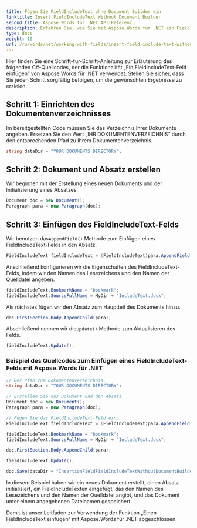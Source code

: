 ```yaml
---
title: Fügen Sie FieldIncludeText ohne Document Builder ein
linktitle: Insert FieldIncludeText Without Document Builder
second_title: Aspose.Words für .NET API-Referenz
description: Erfahren Sie, wie Sie mit Aspose.Words für .NET ein FieldIncludeText-Feld in Ihre Word-Dokumente einfügen.
type: docs
weight: 10
url: /ru/words/net/working-with-fields/insert-field-include-text-without-document-builder/
---
```


Hier finden Sie eine Schritt-für-Schritt-Anleitung zur Erläuterung des folgenden C#-Quellcodes, der die Funktionalität „Ein FieldIncludeText-Feld einfügen“ von Aspose.Words für .NET verwendet. Stellen Sie sicher, dass Sie jeden Schritt sorgfältig befolgen, um die gewünschten Ergebnisse zu erzielen.

## Schritt 1: Einrichten des Dokumentenverzeichnisses

Im bereitgestellten Code müssen Sie das Verzeichnis Ihrer Dokumente angeben. Ersetzen Sie den Wert „IHR DOKUMENTENVERZEICHNIS“ durch den entsprechenden Pfad zu Ihrem Dokumentenverzeichnis.

```csharp
string dataDir = "YOUR DOCUMENTS DIRECTORY";
```

## Schritt 2: Dokument und Absatz erstellen

Wir beginnen mit der Erstellung eines neuen Dokuments und der Initialisierung eines Absatzes.

```csharp
Document doc = new Document();
Paragraph para = new Paragraph(doc);
```

## Schritt 3: Einfügen des FieldIncludeText-Felds

 Wir benutzen das`AppendField()` Methode zum Einfügen eines FieldIncludeText-Felds in den Absatz.

```csharp
FieldIncludeText fieldIncludeText = (FieldIncludeText)para.AppendField(FieldType.FieldIncludeText, false);
```

Anschließend konfigurieren wir die Eigenschaften des FieldIncludeText-Felds, indem wir den Namen des Lesezeichens und den Namen der Quelldatei angeben.

```csharp
fieldIncludeText.BookmarkName = "bookmark";
fieldIncludeText.SourceFullName = MyDir + "IncludeText.docx";
```

Als nächstes fügen wir den Absatz zum Hauptteil des Dokuments hinzu.

```csharp
doc.FirstSection.Body.AppendChild(para);
```

 Abschließend nennen wir die`Update()` Methode zum Aktualisieren des Felds.

```csharp
fieldIncludeText.Update();
```

### Beispiel des Quellcodes zum Einfügen eines FieldIncludeText-Felds mit Aspose.Words für .NET

```csharp
// Der Pfad zum Dokumentenverzeichnis.
string dataDir = "YOUR DOCUMENTS DIRECTORY";

// Erstellen Sie das Dokument und den Absatz.
Document doc = new Document();
Paragraph para = new Paragraph(doc);

// Fügen Sie das FieldIncludeText-Feld ein.
FieldIncludeText fieldIncludeText = (FieldIncludeText)para.AppendField(FieldType.FieldIncludeText, false);

fieldIncludeText.BookmarkName = "bookmark";
fieldIncludeText.SourceFullName = MyDir + "IncludeText.docx";

doc.FirstSection.Body.AppendChild(para);

fieldIncludeText.Update();

doc.Save(dataDir + "InsertionFieldFieldIncludeTextWithoutDocumentBuilder.docx");
```

In diesem Beispiel haben wir ein neues Dokument erstellt, einen Absatz initialisiert, ein FieldIncludeTexten eingefügt, das den Namen des Lesezeichens und den Namen der Quelldatei angibt, und das Dokument unter einem angegebenen Dateinamen gespeichert.

Damit ist unser Leitfaden zur Verwendung der Funktion „Einen FieldIncludeText einfügen“ mit Aspose.Words für .NET abgeschlossen.